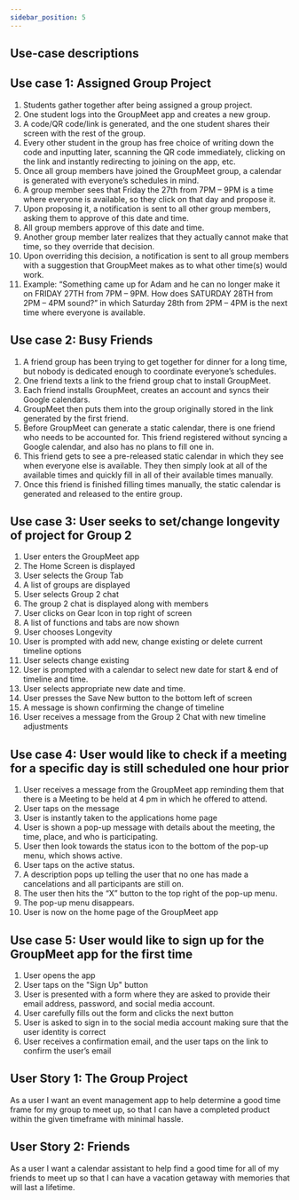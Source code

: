 ```yaml
---
sidebar_position: 5
---
```


## Use-case descriptions

## Use case 1: Assigned Group Project
1. Students gather together after being assigned a group project.
2. One student logs into the GroupMeet app and creates a new group.
3. A code/QR code/link is generated, and the one student shares their screen with the rest of the group.
4. Every other student in the group has free choice of writing down the code and inputting later, scanning the QR code immediately, clicking on the link and instantly redirecting to joining on the app, etc.
5. Once all group members have joined the GroupMeet group, a calendar is generated with everyone’s schedules in mind.
6. A group member sees that Friday the 27th from 7PM – 9PM is a time where everyone is available, so they click on that day and propose it.
7. Upon proposing it, a notification is sent to all other group members, asking them to approve of this date and time.
8. All group members approve of this date and time.
9. Another group member later realizes that they actually cannot make that time, so they override that decision.
10. Upon overriding this decision, a notification is sent to all group members with a suggestion that GroupMeet makes as to what other time(s) would work.
11. Example: “Something came up for Adam and he can no longer make it on FRIDAY 27TH from 7PM – 9PM. How does SATURDAY 28TH from 2PM – 4PM sound?” in which Saturday 28th from 2PM – 4PM is the next time where everyone is available.

## Use case 2: Busy Friends
1. A friend group has been trying to get together for dinner for a long time, but nobody is dedicated enough to coordinate everyone’s schedules.
2. One friend texts a link to the friend group chat to install GroupMeet.
3. Each friend installs GroupMeet, creates an account and syncs their Google calendars.
4. GroupMeet then puts them into the group originally stored in the link generated by the first friend.
5. Before GroupMeet can generate a static calendar, there is one friend who needs to be accounted for. This friend registered without syncing a Google calendar, and also has no plans to fill one in.
6. This friend gets to see a pre-released static calendar in which they see when everyone else is available. They then simply look at all of the available times and quickly fill in all of their available times manually.
7. Once this friend is finished filling times manually, the static calendar is generated and released to the entire group.

## Use case 3: User seeks to set/change longevity of project for Group 2
1. User enters the GroupMeet app
2. The Home Screen is displayed
3. User selects the Group Tab
4. A list of groups are displayed
5. User selects Group 2 chat
6. The group 2 chat is displayed along with members
7. User clicks on Gear Icon in top right of screen
8. A list of functions and tabs are now shown 
9. User chooses Longevity
10. User is prompted with add new, change existing or delete current timeline options
11. User selects change existing
12. User is prompted with a calendar to select new date for start & end of timeline and time.
13. User selects appropriate new date and time.
14. User presses the Save New button to the bottom left of screen
15. A message is shown confirming the change of timeline
16. User receives a message from the Group 2 Chat with new timeline adjustments

## Use case 4: User would like to check if a meeting for a specific day is still scheduled one hour prior
1. User receives a message from the GroupMeet app reminding them that there is a Meeting to be held at 4 pm in which he offered to attend.
2. User taps on the message
3. User is instantly taken to the applications home page
4. User is shown a pop-up message with details about the meeting, the time, place, and who is participating.
5. User then look towards the status icon to the bottom of the pop-up menu, which shows active.
6. User taps on the active status.
7. A description pops up telling the user that no one has made a cancelations and all participants are still on.
8. The user then hits the “X” button to the top right of the pop-up menu.
9. The pop-up menu disappears.
10. User is now on the home page of the GroupMeet app 

## Use case 5: User would like to sign up for the GroupMeet app for the first time
1. User opens the app
2. User taps on the "Sign Up" button
3. User is presented with a form where they are asked to provide their email address, password, and social media account.
4. User carefully fills out the form and clicks the next button
5. User is asked to sign in to the social media account making sure that the user identity is correct
6. User receives a confirmation email, and the user taps on the link to confirm the user’s email

## User Story 1: The Group Project
As a user I want an event management app to help determine a good time frame for my group to meet up, so that I can have a completed product within the given timeframe with minimal hassle.

## User Story 2: Friends
As a user I want a calendar assistant to help find a good time for all of my friends to meet up so that I can have a vacation getaway with memories that will last a lifetime.
